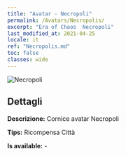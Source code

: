 ```yaml
---
title: "Avatar - Necropoli"
permalink: /Avatars/Necropolis/
excerpt: "Era of Chaos  Necropoli"
last_modified_at: 2021-04-25
locale: it
ref: "Necropolis.md"
toc: false
classes: wide
---
```

 ![Necropoli](/images/a/avatarFrame_13.png)

## Dettagli

 **Descrizione:** Cornice avatar Necropoli 

 **Tips:** Ricompensa Città 

 **Is available:**  - 

